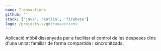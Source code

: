 ```yaml
---
name: Transactions
github: ''
stack: ['java', 'kotlin', 'firebase']
logo: /projects.svg#transactions
---
```


Aplicació mòbil dissenyada per a facilitar el control de les despeses dins d'una
unitat familiar de forma compartida i sincronitzada.
